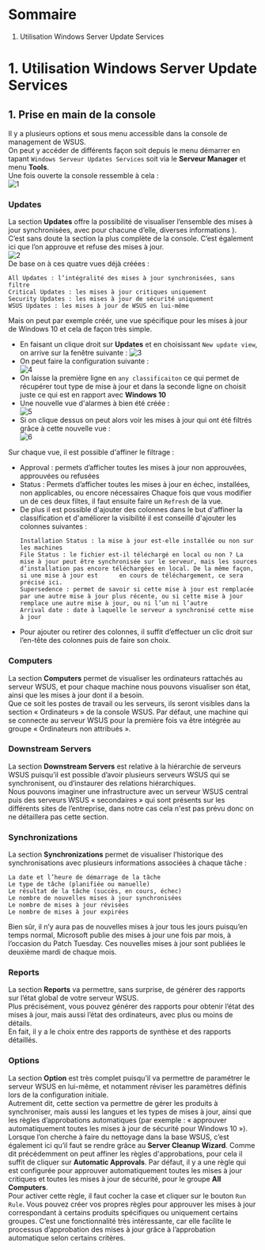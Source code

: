 # Sommaire

1. Utilisation Windows Server Update Services

# 1. Utilisation Windows Server Update Services

## 1.  Prise en main de la console  

Il y a plusieurs options et sous menu accessible dans la console de management de WSUS.  
On peut y accéder de différents façon soit depuis le menu démarrer en tapant `Windows Serveur Updates Services` soit via le **Serveur Manager** et menu **Tools**.  
Une fois ouverte la console ressemble à cela :  
![1](https://github.com/WildCodeSchool/TSSR-2402-P3-G4-BuildYourInfra-Pharmgreen/assets/159529274/419b03ef-d6a5-4721-a7fb-aaad4a07c650)

### Updates  

La section **Updates** offre la possibilité de visualiser l’ensemble des mises à jour synchronisées, avec pour chacune d’elle, diverses informations ).  
C’est sans doute la section la plus complète de la console. C’est également ici que l’on approuve et refuse des mises à jour.  
![2](https://github.com/WildCodeSchool/TSSR-2402-P3-G4-BuildYourInfra-Pharmgreen/assets/159529274/e02745c5-142e-4c42-bd12-bd1eb17aa1b5)  
De base on à ces quatre vues déjà créées  :

    All Updates : l’intégralité des mises à jour synchronisées, sans filtre
    Critical Updates : les mises à jour critiques uniquement
    Security Updates : les mises à jour de sécurité uniquement
    WSUS Updates : les mises à jour de WSUS en lui-même

Mais on peut par exemple créér, une vue spécifique pour les mises à jour de Windows 10 et cela de façon très simple.
- En faisant un clique droit sur **Updates** et en choisissant `New update view`, on arrive sur la fenêtre suivante : 
![3](https://github.com/WildCodeSchool/TSSR-2402-P3-G4-BuildYourInfra-Pharmgreen/assets/159529274/75b6c0d3-5be6-4ea0-892c-f282c17e61a8)  
- On peut faire la configuration suivante :  
![4](https://github.com/WildCodeSchool/TSSR-2402-P3-G4-BuildYourInfra-Pharmgreen/assets/159529274/4aeda643-32d8-441b-9d99-530b1abada30)  
- On laisse la première ligne en `any classificaiton` ce qui permet de récupérer tout type de mise à jour et dans la seconde ligne on choisit juste ce qui est en rapport avec **Windows 10**
- Une nouvelle vue d'alarmes à bien été créée :  
![5](https://github.com/WildCodeSchool/TSSR-2402-P3-G4-BuildYourInfra-Pharmgreen/assets/159529274/a9f38ab2-d467-4850-87fd-807a71351244)  
- Si on clique dessus on peut alors voir les mises à jour qui ont été filtrés grâce à cette nouvelle vue :  
![6](https://github.com/WildCodeSchool/TSSR-2402-P3-G4-BuildYourInfra-Pharmgreen/assets/159529274/4e25baeb-c6a2-4b27-9c59-a576e69a9640)

Sur chaque vue, il est possible d'affiner le filtrage :
- Approval : permets d’afficher toutes les mises à jour non approuvées, approuvées ou refusées
- Status : Permets d’afficher toutes les mises à jour en échec, installées, non applicables, ou encore nécessaires
Chaque fois que vous modifier un de ces deux filtes, il faut ensuite faire un `Refresh` de la vue.
- De plus il est possible d'ajouter des colonnes dans le but d'affiner la classification et d'améliorer la visibilité il est conseillé d'ajouter les colonnes suivantes :
    ```
    Installation Status : la mise à jour est-elle installée ou non sur les machines
    File Status : le fichier est-il téléchargé en local ou non ? La mise à jour peut être synchronisée sur le serveur, mais les sources d’installation pas encore téléchargées en local. De la même façon, si une mise à jour est      en cours de téléchargement, ce sera précisé ici.
    Supersedence : permet de savoir si cette mise à jour est remplacée par une autre mise à jour plus récente, ou si cette mise à jour remplace une autre mise à jour, ou ni l’un ni l’autre
    Arrival date : date à laquelle le serveur a synchronisé cette mise à jour
    ```
- Pour ajouter ou retirer des colonnes, il suffit d’effectuer un clic droit sur l’en-tête des colonnes puis de faire son choix.

### Computers  

La section **Computers** permet de visualiser les ordinateurs rattachés au serveur WSUS, et pour chaque machine nous pouvons visualiser son état, ainsi que les mises à jour dont il a besoin.  
Que ce soit les postes de travail ou les serveurs, ils seront visibles dans la section « Ordinateurs » de la console WSUS.
Par défaut, une machine qui se connecte au serveur WSUS pour la première fois va être intégrée au groupe « Ordinateurs non attribués ».

### Downstream Servers

La section **Downstream Servers** est relative à la hiérarchie de serveurs WSUS puisqu’il est possible d’avoir plusieurs serveurs WSUS qui se synchronisent, ou d’instaurer des relations hiérarchiques.  
Nous pouvons imaginer une infrastructure avec un serveur WSUS central puis des serveurs WSUS « secondaires » qui sont présents sur les différents sites de l’entreprise, dans notre cas cela n'est pas prévu donc on ne détaillera pas cette section.

### Synchronizations 

La section **Synchronizations** permet de visualiser l’historique des synchronisations avec plusieurs informations associées à chaque tâche :

    La date et l’heure de démarrage de la tâche
    Le type de tâche (planifiée ou manuelle)
    Le résultat de la tâche (succès, en cours, échec)
    Le nombre de nouvelles mises à jour synchronisées
    Le nombre de mises à jour révisées
    Le nombre de mises à jour expirées

Bien sûr, il n’y aura pas de nouvelles mises à jour tous les jours puisqu’en temps normal, Microsoft publie des mises à jour une fois par mois, à l’occasion du Patch Tuesday. Ces nouvelles mises à jour sont publiées le deuxième mardi de chaque mois.

### Reports 

La section **Reports** va permettre, sans surprise, de générer des rapports sur l’état global de votre serveur WSUS.  
Plus précisément, vous pouvez générer des rapports pour obtenir l’état des mises à jour, mais aussi l’état des ordinateurs, avec plus ou moins de détails.  
En fait, il y a le choix entre des rapports de synthèse et des rapports détaillés.

### Options 

La section **Option** est très complet puisqu’il va permettre de paramétrer le serveur WSUS en lui-même, et notamment réviser les paramètres définis lors de la configuration initiale.  
Autrement dit, cette section va permettre de gérer les produits à synchroniser, mais aussi les langues et les types de mises à jour, ainsi que les règles d’approbations automatiques (par exemple : « approuver automatiquement toutes les mises à jour de sécurité pour Windows 10 »).
Lorsque l’on cherche à faire du nettoyage dans la base WSUS, c’est également ici qu’il faut se rendre grâce au **Server Cleanup Wizard**.
Comme dit précédemment on peut affiner les règles d'approbations, pour cela il suffit de cliquer sur **Automatic Approvals**.
Par défaut, il y a une règle qui est configurée pour approuver automatiquement toutes les mises à jour critiques et toutes les mises à jour de sécurité, pour le groupe **All Computers**.   
Pour activer cette règle, il faut cocher la case et cliquer sur le bouton `Run Rule`.
Vous pouvez créer vos propres règles pour approuver les mises à jour correspondant à certains produits spécifiques ou uniquement certains groupes.
C’est une fonctionnalité très intéressante, car elle facilite le processus d’approbation des mises à jour grâce à l’approbation automatique selon certains critères.
